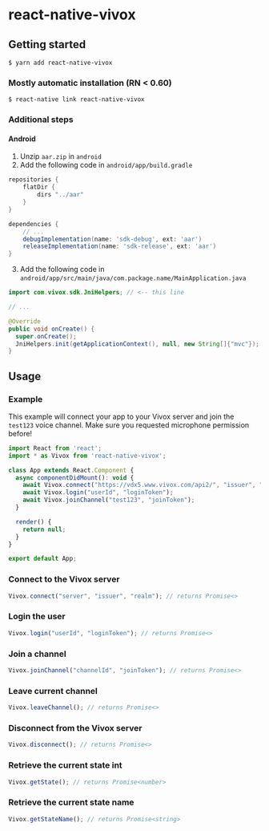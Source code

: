 # react-native-vivox

## Getting started

`$ yarn add react-native-vivox`

### Mostly automatic installation (RN < 0.60)

`$ react-native link react-native-vivox`

### Additional steps
#### Android
1. Unzip `aar.zip` in `android`
2. Add the following code in `android/app/build.gradle`
```groovy
repositories {
    flatDir {
        dirs "../aar"
    }
}

dependencies {
    // ...
    debugImplementation(name: 'sdk-debug', ext: 'aar')
    releaseImplementation(name: 'sdk-release', ext: 'aar')
}
```
3. Add the following code in `android/app/src/main/java/com.package.name/MainApplication.java`
```java
import com.vivox.sdk.JniHelpers; // <-- this line

// ...

@Override
public void onCreate() {
  super.onCreate();
  JniHelpers.init(getApplicationContext(), null, new String[]{"mvc"}); // <-- this line
}
```


## Usage
### Example
This example will connect your app to your Vivox server and join the `test123` voice channel. Make sure you requested microphone permission before!
```javascript
import React from 'react';
import * as Vivox from 'react-native-vivox';

class App extends React.Component {
  async componentDidMount(): void {
    await Vivox.connect("https://vdx5.www.vivox.com/api2/", "issuer", "vdx5.vivox.com");
    await Vivox.login("userId", "loginToken");
    await Vivox.joinChannel("test123", "joinToken");
  }

  render() {
    return null;
  }
}

export default App;

```
### Connect to the Vivox server
```javascript
Vivox.connect("server", "issuer", "realm"); // returns Promise<>
```

### Login the user
```javascript
Vivox.login("userId", "loginToken"); // returns Promise<>
```

### Join a channel
```javascript
Vivox.joinChannel("channelId", "joinToken"); // returns Promise<>
```

### Leave current channel
```javascript
Vivox.leaveChannel(); // returns Promise<>
```

### Disconnect from the Vivox server
```javascript
Vivox.disconnect(); // returns Promise<>
```

### Retrieve the current state int
```javascript
Vivox.getState(); // returns Promise<number>
```

### Retrieve the current state name
```javascript
Vivox.getStateName(); // returns Promise<string>
```
